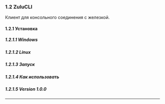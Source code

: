 ﻿### 1.2 ZuluCLI

Клиент для консольного соединения с железкой.

#### 1.2.1 Установка

##### 1.2.1.1 Windows

##### 1.2.1.2 Linux

##### 1.2.1.3 Запуск

##### 1.2.1.4 Как использовать

##### 1.2.1.5 Version 1.0.0

***